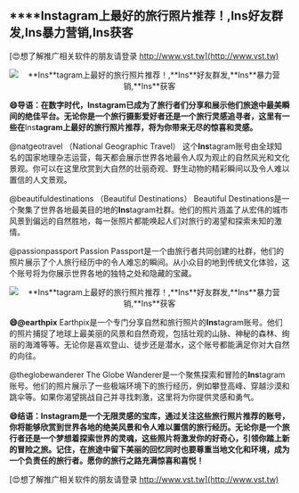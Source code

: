 ## ****Ins**tagram上最好的旅行照片推荐！,**Ins**好友群发,**Ins**暴力营销,**Ins**获客**

[😍想了解推广相关软件的朋友请登录 http://www.vst.tw](http://www.vst.tw)

 <center><img src="https://vst.tw/MP4/tuiguang/png/2.png" alt="**Ins**tagram上最好的旅行照片推荐！,**Ins**好友群发,**Ins**暴力营销,**Ins**获客"></center>

**😄导语：在数字时代，**Ins**tagram已成为了旅行者们分享和展示他们旅途中最美瞬间的绝佳平台。无论你是一个旅行摄影爱好者还是一个旅行灵感追寻者，这里有一些在**Ins**tagram上最好的旅行照片推荐，将为你带来无尽的惊喜和灵感。**

@natgeotravel （National Geographic Travel）
这个**Ins**tagram账号由全球知名的国家地理杂志运营，每天都会展示世界各地最令人叹为观止的自然风光和文化景观。你可以在这里欣赏到大自然的壮丽奇观、野生动物的精彩瞬间以及令人难以置信的人文景观。

@beautifuldestinations （Beautiful Destinations）
Beautiful Destinations是一个聚集了世界各地最美目的地的**Ins**tagram社群。他们的照片涵盖了从宏伟的城市风景到偏远的自然胜地，每一张照片都能唤起人们对旅行的渴望和探索未知的激情。

@passionpassport
Passion Passport是一个由旅行者共同创建的社群，他们的照片展示了个人旅行经历中的令人难忘的瞬间。从小众目的地到传统文化体验，这个账号将为你展示世界各地的独特之处和隐藏的宝藏。

 <center><img src="https://vst.tw/MP4/tuiguang/png/4.png" alt="**Ins**tagram上最好的旅行照片推荐！,**Ins**好友群发,**Ins**暴力营销,**Ins**获客"></center>

**😄@earthpix**
Earthpix是一个专门分享自然和旅行照片的**Ins**tagram账号。他们的照片捕捉了地球上最美丽的风景和自然奇观，包括壮观的山脉、神秘的森林、绚丽的海滩等等。无论你是喜欢登山、徒步还是潜水，这个账号都能满足你对大自然的向往。

@theglobewanderer
The Globe Wanderer是一个聚焦探索和冒险的**Ins**tagram账号。他们的照片展示了一些极端环境下的旅行经历，例如攀登高峰、穿越沙漠和跳伞等。如果你渴望挑战自己并寻找刺激，这里将为你提供灵感和勇气。

**😄结语：**Ins**tagram是一个无限灵感的宝库，通过关注这些旅行照片推荐的账号，你将能够欣赏到世界各地的绝美风景和令人难以置信的旅行经历。无论你是一个旅行者还是一个梦想着探索世界的灵魂，这些照片将激发你的好奇心，引领你踏上新的冒险之旅。记住，在旅途中留下美丽的回忆同时也要尊重当地文化和环境，成为一个负责任的旅行者。愿你的旅行之路充满惊喜和喜悦！**

[😍想了解推广相关软件的朋友请登录 http://www.vst.tw](http://www.vst.tw)



